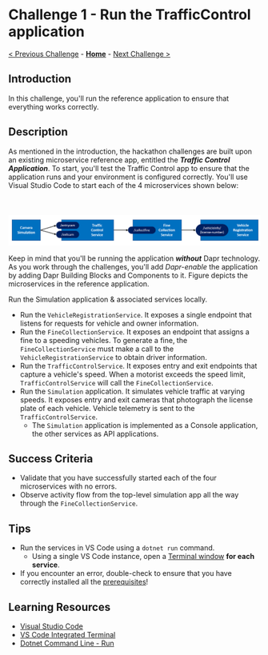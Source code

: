 # Challenge 1 - Run the TrafficControl application

[< Previous Challenge](./Challenge-00.md) - **[Home](../README.md)** - [Next Challenge >](./Challenge-02.md)

## Introduction

In this challenge, you'll run the reference application to ensure that everything works correctly.

## Description

As mentioned in the introduction, the hackathon challenges are built upon an existing microservice reference app, entitled the **_Traffic Control Application_**. To start, you'll test the Traffic Control app to ensure that the application runs and your environment is configured correctly. You'll use Visual Studio Code to start each of the 4 microservices shown below:

<img src="../images/Challenge-01/services.png" style="zoom: 75%;padding-top: 50px;" />

Keep in mind that you'll be running the application **_without_** Dapr technology. As you work through the challenges, you'll add _Dapr-enable_ the application by adding Dapr Building Blocks and Components to it. Figure depicts the microservices in the reference application.

Run the Simulation application & associated services locally.

- Run the `VehicleRegistrationService`. It exposes a single endpoint that listens for requests for vehicle and owner information.
- Run the `FineCollectionService`. It exposes an endpoint that assigns a fine to a speeding vehicles. To generate a fine, the `FineCollectionService` must make a call to the `VehicleRegistrationService` to obtain driver information.
- Run the `TrafficControlService`. It exposes entry and exit endpoints that capture a vehicle's speed. When a motorist exceeds the speed limit, `TrafficControlService` will call the `FineCollectionService`.
- Run the `Simulation` application. It simulates vehicle traffic at varying speeds. It exposes entry and exit cameras that photograph the license plate of each vehicle. Vehicle telemetry is sent to the `TrafficControlService`.
  - The `Simulation` application is implemented as a Console application, the other services as API applications.

## Success Criteria

- Validate that you have successfully started each of the four microservices with no errors.
- Observe activity flow from the top-level simulation app all the way through the `FineCollectionService`.

## Tips

- Run the services in VS Code using a `dotnet run` command.
  - Using a single VS Code instance, open a [Terminal window](https://code.visualstudio.com/docs/editor/integrated-terminal) **for each service**.
- If you encounter an error, double-check to ensure that you have correctly installed all the [prerequisites](../README.md#Prerequisites)!

## Learning Resources

- [Visual Studio Code](https://code.visualstudio.com/)
- [VS Code Integrated Terminal](https://code.visualstudio.com/docs/editor/integrated-terminal)
- [Dotnet Command Line - Run](https://docs.microsoft.com/dotnet/core/tools/dotnet-run)
